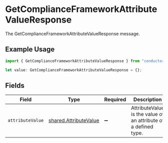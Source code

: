 # GetComplianceFrameworkAttributeValueResponse

The GetComplianceFrameworkAttributeValueResponse message.

## Example Usage

```typescript
import { GetComplianceFrameworkAttributeValueResponse } from "conductorone-sdk-typescript/sdk/models/shared";

let value: GetComplianceFrameworkAttributeValueResponse = {};
```

## Fields

| Field                                                                 | Type                                                                  | Required                                                              | Description                                                           |
| --------------------------------------------------------------------- | --------------------------------------------------------------------- | --------------------------------------------------------------------- | --------------------------------------------------------------------- |
| `attributeValue`                                                      | [shared.AttributeValue](../../../sdk/models/shared/attributevalue.md) | :heavy_minus_sign:                                                    | AttributeValue is the value of an attribute of a defined type.        |